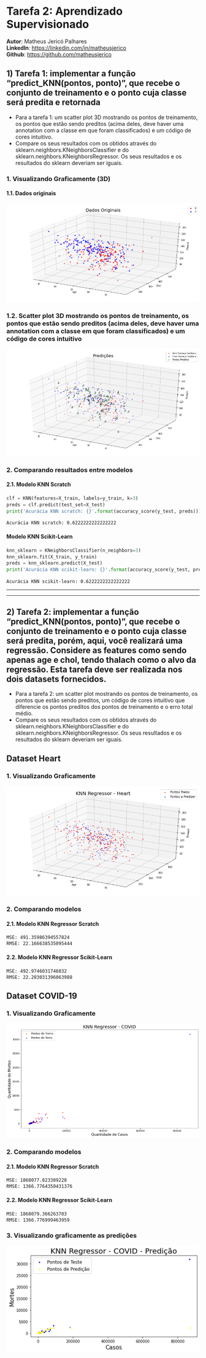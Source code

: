 # Tarefa 2: Aprendizado Supervisionado

**Autor**: Matheus Jericó Palhares <br>
**LinkedIn**: https://linkedin.com/in/matheusjerico <br>
**Github**: https://github.com/matheusjerico

## 1) Tarefa 1: implementar a função “predict_KNN(pontos, ponto)”, que recebe o conjunto de treinamento e o ponto cuja classe será predita e retornada

- Para a tarefa 1: um scatter plot 3D mostrando os pontos de treinamento, os pontos que estão sendo preditos (acima deles, deve haver uma annotation com a classe em que foram classificados) e um código de cores intuitivo.
- Compare os seus resultados com os obtidos através do sklearn.neighbors.KNeighborsClassifier e do sklearn.neighbors.KNeighborsRegressor. Os seus resultados e os resultados do sklearn deveriam ser iguais.


### 1. Visualizando Graficamente (3D)

#### 1.1. Dados originais

![png](imagens/output_17_0.png)


### 1.2. Scatter plot 3D mostrando os pontos de treinamento, os pontos que estão sendo preditos (acima deles, deve haver uma annotation com a classe em que foram classificados) e um código de cores intuitivo

![png](imagens/output_23_0.png)


### 2. Comparando resultados entre modelos
#### 2.1. Modelo KNN Scratch

```python
clf = KNN(features=X_train, labels=y_train, k=3)
preds = clf.predict(test_set=X_test)
print('Acurácia KNN scratch: {}'.format(accuracy_score(y_test, preds)))
```

    Acurácia KNN scratch: 0.6222222222222222

#### Modelo KNN Scikit-Learn
```python
knn_sklearn = KNeighborsClassifier(n_neighbors=3)
knn_sklearn.fit(X_train, y_train)
preds = knn_sklearn.predict(X_test)
print('Acurácia KNN scikit-learn: {}'.format(accuracy_score(y_test, preds)))
```

    Acurácia KNN scikit-learn: 0.6222222222222222
---
---

## 2) Tarefa 2: implementar a função “predict_KNN(pontos, ponto)”, que recebe o conjunto de treinamento e o ponto cuja classe será predita, porém, aqui, você realizará uma regressão. Considere as features como sendo apenas age e chol, tendo thalach como o alvo da regressão. Esta tarefa deve ser realizada nos dois datasets fornecidos.

- Para a tarefa 2: um scatter plot mostrando os pontos de treinamento, os pontos que estão sendo preditos, um código de cores intuitivo que diferencie os pontos preditos dos pontos de treinamento e o erro total médio.
- Compare os seus resultados com os obtidos através do sklearn.neighbors.KNeighborsClassifier e do sklearn.neighbors.KNeighborsRegressor. Os seus resultados e os resultados do sklearn deveriam ser iguais.

## Dataset Heart

### 1. Visualizando Graficamente

![png](imagens/output_19_0.png)


### 2. Comparando modelos 
#### 2.1. Modelo KNN Regressor Scratch
    MSE: 491.35986394557824
    RMSE: 22.166638535095444

#### 2.2. Modelo KNN Regressor Scikit-Learn
    MSE: 492.9746031746032
    RMSE: 22.203031396063988


## Dataset COVID-19

### 1. Visualizando Graficamente

![png](imagens/output_32_0.png)


### 2. Comparando modelos 
#### 2.1. Modelo KNN Regressor Scratch

    MSE: 1868077.823389228
    RMSE: 1366.7764350431376

#### 2.2. Modelo KNN Regressor Scikit-Learn
    MSE: 1868079.366263703
    RMSE: 1366.776999463959

### 3. Visualizando graficamente as predições

![png](imagens/output_37_0.png)
